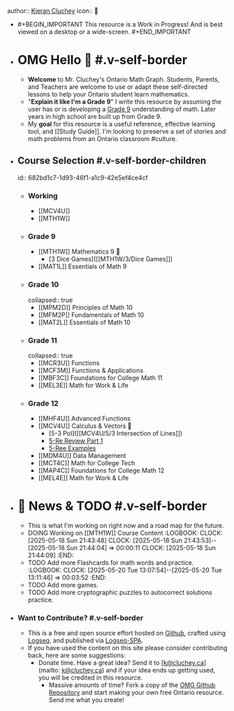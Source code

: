 author::  [Kieran Cluchey](https://k.cluchey.ca)
icon:: 🍎

- #+BEGIN_IMPORTANT
  This resource is a Work in Progress! And is best viewed on a desktop or a wide-screen.
  #+END_IMPORTANT
- # OMG Hello 👋 #.v-self-border
	- **Welcome** to Mr. Cluchey's Ontario Math Graph. Students, Parents, and Teachers are welcome to use or adapt these self-directed lessons to help your Ontario student learn mathematics.
	- "**Explain it like I'm a Grade 9**" I write this resource by assuming the user has or is developing a [Grade 9]([[MTH1W]]) understanding of math. Later years in high school are built up from Grade 9.
	- My **goal** for this resource is a useful reference, effective learning tool, and [[Study Guide]]. I'm looking to preserve a set of stories and math problems from an Ontario classroom #culture.
- ## Course Selection #.v-self-border-children
  id:: 682bd1c7-1d93-46f1-a1c9-42e5ef4ce4cf
	- ### Working
		- [[MCV4U]]
		- [[MTH1W]]
	- ### Grade 9
		- [[MTH1W]] Mathematics 9 🚩
			- [3 Dice Games]([[MTH1W/3/Dice Games]])
		- [[MAT1L]] Essentials of Math 9
	- ### Grade 10
	  collapsed:: true
		- [[MPM2D]] Principles of Math 10
		- [[MFM2P]] Fundamentals of Math 10
		- [[MAT2L]] Essentials of Math 10
	- ### Grade 11
	  collapsed:: true
		- [[MCR3U]] Functions
		- [[MCF3M]] Functions & Applications
		- [[MBF3C]] Foundations for College Math 11
		- [[MEL3E]] Math for Work & Life
	- ### Grade 12
		- [[MHF4U]] Advanced Functions
		- [[MCV4U]] Calculus & Vectors 🚩
			- [5-3 PoI]([[MCV4U/5/3 Intersection of Lines]])
			- [5-Re Review Part 1]([[MCV4U/5/Re]])
			- [5-Ree Examples]([[MCV4U/5/Ree]])
		- [[MDM4U]] Data Management
		- [[MCT4C]] Math for College Tech
		- [[MAP4C]] Foundations for College Math 12
		- [[MEL4E]] Math for Work & Life
- # 📰 News & TODO #.v-self-border
	- This is what I'm working on right now and a road map for the future.
	- DOING Working on [[MTH1W]] Course Content
	  :LOGBOOK:
	  CLOCK: [2025-05-18 Sun 21:43:48]
	  CLOCK: [2025-05-18 Sun 21:43:53]--[2025-05-18 Sun 21:44:04] =>  00:00:11
	  CLOCK: [2025-05-18 Sun 21:44:09]
	  :END:
	- TODO Add more Flashcards for math words and practice.
	  :LOGBOOK:
	  CLOCK: [2025-05-20 Tue 13:07:54]--[2025-05-20 Tue 13:11:46] =>  00:03:52
	  :END:
	- TODO Add more games.
	- TODO Add more cryptographic puzzles to autocorrect solutions practice.
- ### Want to Contribute? #.v-self-border
	- This is a free and open source effort hosted on [Github](https://github.com/kluchey/OMG), crafted using [Logseq](https://logseq.com/), and published via [Logseq-SPA](https://github.com/logseq/publish-spa).
	- If you have used the content on this site please consider contributing back, here are some suggestions:
		- Donate time. Have a great idea? Send it to [k@cluchey.ca](mailto: k@cluchey.ca) and if your idea ends up getting used, you will be credited in this resource.
			- Massive amounts of time? Fork a copy of the [OMG Github Repository](https://github.com/kluchey/OMG) and start making your own free Ontario resource. Send me what you create!